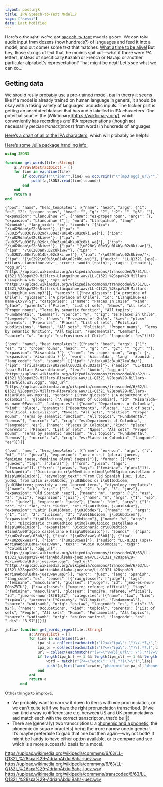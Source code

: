 ```yaml
---
layout: post.njk
title: IPA Speech-to-Text Model…?
tags: ["notes"]
date: Last Modified
---
```

Here's a thought: we've got [speech-to-text](https://huggingface.co) models galore. We can take audio input from dozens (now hundreds?) of languages and feed it into a model, and out comes some text that matches. [What a time to be alive!](https://twitter.com/twominutepapers) But hey, those strings of text that the models spit out—what if those were *IPA* letters, instead of specifically Kazakh or French or Navajo or another particular alphabet's representation? That might be neat! Let's see what we can do...

## Getting data
We should really probably use a pre-trained model, but in theory it seems like if a model is already trained on human language in general, it should be okay with a taking variety of languages' acoustic inputs. The trickier part is getting an annotated dataset that has audio labelled in IPA characters. One potential source: the [Wiktionary](https://wiktionary.org/], which conveniently has recordings *and* IPA representations (though not necessarily *precise transcriptions*) from words in hundreds of languages. 

[Here's a chart of all of the IPA characters](https://www.internationalphoneticassociation.org/IPAcharts/IPA_chart_orig/pdfs/IPA_Kiel_2020_symbollist.pdf), which will probably be helpful.

[Here's some Julia package handling info.](https://blog.devgenius.io/the-most-underrated-feature-of-the-julia-programming-language-the-package-manager-652065f45a3a)

```julia
using JSON3

function get_words(file::String)
    a::Array{AbstractDict} = []
    for line in eachline(file)
        if occursin(r"\"ipa\"",line) && occursin(r"\"(mp3|ogg)_url\"",line)
            push!(a,JSON3.read(line).sounds)
        end
    end
    return a
end
```

```
{"pos": "name", "head_templates": [{"name": "head", "args": {"1": "es", "2": "proper nouns", "head": "", "g": "?", "g2": "", "g3": ""}, "expansion": "Llanquihue ?"}, {"name": "es-proper noun", "args": {}, "expansion": "Llanquihue ?"}], "word": "Llanquihue", "lang": "Spanish", "lang_code": "es", "sounds": [{"ipa": "/\u029dan\u02c8kiwe/"}, {"ipa": "[\u025f\u0361\u029d\u00e3\u014b\u02c8ki.we]"}, {"ipa": "/\u029dan\u02c8kiwe/"}, {"ipa": "[\u025f\u0361\u029d\u00e3\u014b\u02c8ki.we]"}, {"ipa": "/\u028ean\u02c8kiwe/"}, {"ipa": "[\u028e\u00e3\u014b\u02c8ki.we]"}, {"ipa": "/\u0283an\u02c8kiwe/"}, {"ipa": "[\u0283\u00e3\u014b\u02c8ki.we]"}, {"ipa": "/\u0292an\u02c8kiwe/"}, {"ipa": "[\u0292\u00e3\u014b\u02c8ki.we]"}, {"audio": "LL-Q1321 (spa)-Millars-Llanquihue.wav", "text": "Audio (Spain)", "tags": ["Spain"], "ogg_url": "https://upload.wikimedia.org/wikipedia/commons/transcoded/5/51/LL-Q1321_%28spa%29-Millars-Llanquihue.wav/LL-Q1321_%28spa%29-Millars-Llanquihue.wav.ogg", "mp3_url": "https://upload.wikimedia.org/wikipedia/commons/transcoded/5/51/LL-Q1321_%28spa%29-Millars-Llanquihue.wav/LL-Q1321_%28spa%29-Millars-Llanquihue.wav.mp3"}], "senses": [{"raw_glosses": ["A province of Chile"], "glosses": ["A province of Chile"], "id": "Llanquihue-es-name-ICxVvTSj", "categories": [{"name": "Places in Chile", "kind": "place", "parents": ["Places", "List of sets", "Names", "All sets", "Proper nouns", "Terms by semantic function", "All topics", "Fundamental", "Lemmas"], "source": "w", "orig": "es:Places in Chile", "langcode": "es"}, {"name": "Provinces of Chile", "kind": "place", "parents": ["Provinces", "Places", "List of sets", "Political subdivisions", "Names", "All sets", "Polities", "Proper nouns", "Terms by semantic function", "All topics", "Fundamental", "Lemmas"], "source": "w", "orig": "es:Provinces of Chile", "langcode": "es"}]}]}

{"pos": "name", "head_templates": [{"name": "head", "args": {"1": "es", "2": "proper nouns", "head": "", "g": "?", "g2": "", "g3": ""}, "expansion": "Risaralda ?"}, {"name": "es-proper noun", "args": {}, "expansion": "Risaralda ?"}], "word": "Risaralda", "lang": "Spanish", "lang_code": "es", "sounds": [{"ipa": "/risa\u02c8\u027ealda/"}, {"ipa": "[ri.sa\u02c8\u027eal\u032a.d\u032aa]"}, {"audio": "LL-Q1321 (spa)-Millars-Risaralda.wav", "text": "Audio", "ogg_url": "https://upload.wikimedia.org/wikipedia/commons/transcoded/6/62/LL-Q1321_%28spa%29-Millars-Risaralda.wav/LL-Q1321_%28spa%29-Millars-Risaralda.wav.ogg", "mp3_url": "https://upload.wikimedia.org/wikipedia/commons/transcoded/6/62/LL-Q1321_%28spa%29-Millars-Risaralda.wav/LL-Q1321_%28spa%29-Millars-Risaralda.wav.mp3"}], "senses": [{"raw_glosses": ["A department of Colombia"], "glosses": ["A department of Colombia"], "id": "Risaralda-es-name-0Pwvq-oJ", "categories": [{"name": "Departments of Colombia", "kind": "place", "parents": ["Departments", "Places", "List of sets", "Political subdivisions", "Names", "All sets", "Polities", "Proper nouns", "Terms by semantic function", "All topics", "Fundamental", "Lemmas"], "source": "w", "orig": "es:Departments of Colombia", "langcode": "es"}, {"name": "Places in Colombia", "kind": "place", "parents": ["Places", "List of sets", "Names", "All sets", "Proper nouns", "Terms by semantic function", "All topics", "Fundamental", "Lemmas"], "source": "w", "orig": "es:Places in Colombia", "langcode": "es"}]}]}

{"pos": "noun", "head_templates": [{"name": "es-noun", "args": {"1": "mf", "f": "jueza"}, "expansion": "juez m or f (plural jueces, feminine jueza, feminine plural juezas)"}], "forms": [{"form": "jueces", "tags": ["plural"]}, {"form": "jueza", "tags": ["feminine"]}, {"form": "juezas", "tags": ["feminine", "plural"]}], "wikipedia": ["Diccionario cr\u00edtico etimol\u00f3gico castellano e hisp\u00e1nico"], "etymology_text": "From Old Spanish juez, juiz, judez, from Latin i\u016bdex, j\u016bdex or i\u016bdicem, j\u016bdicem; possibly a semi-learned term.", "etymology_templates": [{"name": "inh", "args": {"1": "es", "2": "osp", "3": "juez"}, "expansion": "Old Spanish juez"}, {"name": "m", "args": {"1": "osp", "2": "juiz"}, "expansion": "juiz"}, {"name": "m", "args": {"1": "osp", "2": "judez"}, "expansion": "judez"}, {"name": "der", "args": {"1": "es", "2": "la", "3": "iudex", "4": "i\u016bdex, j\u016bdex"}, "expansion": "Latin i\u016bdex, j\u016bdex"}, {"name": "m", "args": {"1": "la", "2": "iudicem", "3": "i\u016bdicem, j\u016bdicem"}, "expansion": "i\u016bdicem, j\u016bdicem"}, {"name": "w", "args": {"1": "Diccionario cr\u00edtico etimol\u00f3gico castellano e hisp\u00e1nico"}, "expansion": "Diccionario cr\u00edtico etimol\u00f3gico castellano e hisp\u00e1nico"}], "sounds": [{"ipa": "/\u02c8xwe\u03b8/"}, {"ipa": "[\u02c8xwe\u03b8]"}, {"ipa": "/\u02c8xwes/"}, {"ipa": "[\u02c8xwes]"}, {"audio": "LL-Q1321 (spa)-AdrianAbdulBaha-juez.wav", "text": "Audio (Colombia)", "tags": ["Colombia"], "ogg_url": "https://upload.wikimedia.org/wikipedia/commons/transcoded/6/63/LL-Q1321_%28spa%29-AdrianAbdulBaha-juez.wav/LL-Q1321_%28spa%29-AdrianAbdulBaha-juez.wav.ogg", "mp3_url": "https://upload.wikimedia.org/wikipedia/commons/transcoded/6/63/LL-Q1321_%28spa%29-AdrianAbdulBaha-juez.wav/LL-Q1321_%28spa%29-AdrianAbdulBaha-juez.wav.mp3"}], "word": "juez", "lang": "Spanish", "lang_code": "es", "senses": [{"raw_glosses": ["judge"], "tags": ["feminine", "masculine"], "glosses": ["judge"], "id": "juez-es-noun-EOhsZRTU"}, {"raw_glosses": ["umpire; referee; official"], "tags": ["feminine", "masculine"], "glosses": ["umpire; referee; official"], "id": "juez-es-noun-J8f61gtZ", "categories": [{"name": "Law", "kind": "topical", "parents": ["Society", "All topics", "Fundamental"], "source": "w+disamb", "orig": "es:Law", "langcode": "es", "_dis": "8 92"}, {"name": "Occupations", "kind": "topical", "parents": ["List of sets", "People", "All sets", "Human", "Fundamental", "All topics"], "source": "w+disamb", "orig": "es:Occupations", "langcode": "es", "_dis": "3 97"}]}]}
```

```julia
julia> function get_words_regex(file::String)
           a::Array{Dict} = []
           for line in eachline(file)
               ipa_sl = collect(eachmatch(r"(?<=\"ipa\": \")\/.*?\/",line))
               ipa_br = collect(eachmatch(r"(?<=\"ipa\": \")\[.*?\]",line))
               url = collect(eachmatch(r"(?<=\"\w{3}_url\": \").*?(?=\")",line))
               if length(ipa_br) == 1 && length(ipa_sl) == 1 && length(url) > 0
                   word = match(r"(?<=\"word\": \").*?(\?=\")",line)
                   push!(a,Dict("word"=>word,"phonemic"=>ipa_sl,"phonetic"=>ipa_br))
               end
           end
           return a
       end
```

Other things to improve:
* We probably want to narrow it down to items with *one* pronunciation, or we can't quite tell if we have the right pronunciation transcribed. (If we can find a way to differentiate e.g. between US and UK pronunciations and match each with the correct transcription, that'd be 💯)
* There are (generally) two transcriptions: a [phonemic and a phonetic](https://linguistics.stackexchange.com/questions/301/when-should-one-use-slashes-or-square-brackets-when-transcribing-in-ipa), the phonemic (in square brackets) being the more narrow one in general. It's maybe preferable to grab that one but then again—why not both? It might be handy to have either option available, or to compare and see which is a more successful basis for a model.

https://upload.wikimedia.org/wikipedia/commons/6/63/LL-Q1321_%28spa%29-AdrianAbdulBaha-juez.wav
https://upload.wikimedia.org/wikipedia/commons/6/63/LL-Q1321_%28spa%29-AdrianAbdulBaha-juez.wav
https://upload.wikimedia.org/wikipedia/commons/transcoded/6/63/LL-Q1321_%28spa%29-AdrianAbdulBaha-juez.wav